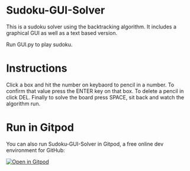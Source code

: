 # Sudoku-GUI-Solver

This is a sudoku solver using the backtracking algorithm. It includes a graphical GUI as well as a text based version.

Run GUI.py to play sudoku.

# Instructions

Click a box and hit the number on keybaord to pencil in a number. To confirm that value press the ENTER key on that box. To delete a pencil in click DEL. Finally to solve the board press SPACE, sit back and watch the algorithm run.

# Run in Gitpod

You can also run Sudoku-GUI-Solver in Gitpod, a free online dev environment for GitHub:

[![Open in Gitpod](https://gitpod.io/button/open-in-gitpod.svg)](https://gitpod.io/start/#ajaykumaras-sudokuguiso-mkrr7q19a8u)
